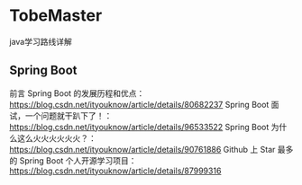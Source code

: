 # TobeMaster
java学习路线详解


## Spring Boot
前言 Spring Boot 的发展历程和优点：
https://blog.csdn.net/ityouknow/article/details/80682237
Spring Boot 面试，一个问题就干趴下了！：
https://blog.csdn.net/ityouknow/article/details/96533522
Spring Boot 为什么这么火火火火火火？：
https://blog.csdn.net/ityouknow/article/details/90761886
Github 上 Star 最多的 Spring Boot 个人开源学习项目：
https://blog.csdn.net/ityouknow/article/details/87999316
